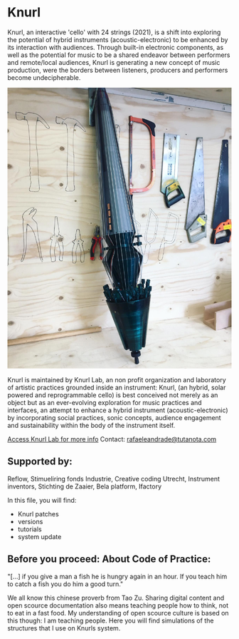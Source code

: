 # Knurl

Knurl, an interactive 'cello' with 24 strings (2021), is a shift into exploring the potential of hybrid instruments (acoustic-electronic) to be enhanced by its interaction with audiences. Through built-in electronic components, as well as the potential for music to be a shared endeavor between performers and remote/local audiences, Knurl is generating a new concept of music production, were the borders between listeners, producers and performers become undecipherable. 

<img src="Image/main.jpeg">

Knurl is maintained by Knurl Lab, an non profit organization and laboratory of artistic practices grounded inside an instrument: Knurl, (an hybrid, solar powered and reprogrammable cello) is best conceived not merely as an object but as an ever-evolving exploration for music practices and interfaces, an attempt to enhance a hybrid instrument (acoustic-electronic) by incorporating social practices, sonic concepts, audience engagement and sustainability within the body of the instrument itself. 

[Access Knurl Lab for more info](www.knurl-lab.in)
Contact: rafaeleandrade@tutanota.com

## Supported by: 
Reflow, Stimueliring fonds Industrie, Creative coding Utrecht, Instrument inventors, Stichting de Zaaier, Bela platform, Ifactory 


In this file, you will find:
* Knurl patches 
* versions
* tutorials
* system update


## Before you proceed:  About Code of Practice:
"[…] if you give a man a fish he is hungry again in an hour. If you teach him to catch a fish you do him a good turn." 

We all know this chinese proverb from Tao Zu. Sharing digital content and open scource documentation also means teaching people how to think, not to eat in a fast food. My understanding of open scource culture is based on this though: I am teaching people. Here you will find simulations of the structures that I use on Knurls system. 
